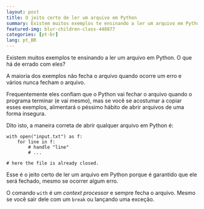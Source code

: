 ```yaml
---
layout: post
title: O jeito certo de ler um arquivo em Python
summary: Existem muitos exemplos te ensinando a ler um arquivo em Python. O que há de errado com eles?
featured-img: blur-children-class-448877
categories: [pt-br]
lang: pt_BR
---
```


Existem muitos exemplos te ensinando a ler um arquivo em Python. O que há de errado com eles?

A maioria dos exemplos não fecha o arquivo quando ocorre um erro e vários nunca fecham o arquivo.

Frequentemente eles confiam que o Python vai fechar o arquivo quando o programa terminar (e vai mesmo), mas se você se acostumar a copiar esses exemplos, alimentará o péssimo hábito de abrir arquivos de uma forma insegura.

Dito isto, a maneira correta de abrir qualquer arquivo em Python é:


```
with open("input.txt") as f:
    for line in f:
        # handle "line"
        # ...

# here the file is already closed.
```

Esse é o jeito certo de ler um arquivo em Python porque é garantido que ele será fechado, mesmo se ocorrer algum erro.

O comando `with` é um _context processor_ e sempre fecha o arquivo. Mesmo se você sair dele com um `break` ou lançando uma exceção.
